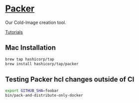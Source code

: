
# [Packer](https://www.packer.io)

Our Cold-Image creation tool.

[Tutorials](https://learn.hashicorp.com/packer)

## Mac Installation

```bash
brew tap hashicorp/tap
brew install hashicorp/tap/packer
```

## Testing Packer hcl changes outside of CI
```bash
export GITHUB_SHA=foobar
bin/pack-and-distribute-only-docker
```
